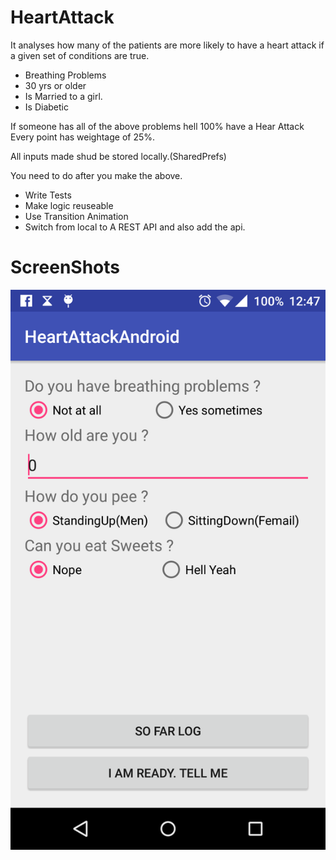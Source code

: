 # HeartAttack

It analyses how many of the patients are more likely to have a heart attack if a given set of conditions are true.
- Breathing Problems
- 30 yrs or older
- Is Married to a girl.
- Is Diabetic 
	
If someone has all of the above problems hell 100% have a Hear Attack
Every point has weightage of 25%.

All inputs made shud be stored locally.(SharedPrefs)

You need to do after you make the above.
- Write Tests
- Make logic reuseable 
- Use Transition Animation
- Switch from local to A REST API and also add the api.


# ScreenShots
![one](https://github.com/iamShekharGH/HeartAttack/blob/master/Screenshots/one.png)


